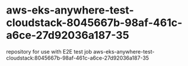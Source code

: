 # aws-eks-anywhere-test-cloudstack-8045667b-98af-461c-a6ce-27d92036a187-35
repository for use with E2E test job aws-eks-anywhere-test-cloudstack:8045667b-98af-461c-a6ce-27d92036a187-35
